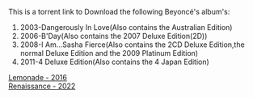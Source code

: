 This is a torrent link to Download the following Beyoncé's album's:
1. 2003-Dangerously In Love(Also contains the Australian Edition)
2. 2006-B'Day(Also contains the 2007 Deluxe Edition(2D))
3. 2008-I Am...Sasha Fierce(Also contains the 2CD Deluxe Edition,the normal Deluxe Edition and the 2009 Platinum Edition)
4. 2011-4 Deluxe Edition(Also contains the 4 Japan Edition)

[Lemonade - 2016](https://minhateca.ru/ouvir-ou-baixar-o-album-lemonade-de-beyonce-completo)  
[Renaissance - 2022](https://sharpdownload.com/download/file/62e37874c7e6a/Beyonce-Renaissance-24Naijamuzic-com-zip)
